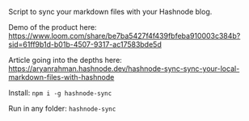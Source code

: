 Script to sync your markdown files with your Hashnode blog.

Demo of the product here: https://www.loom.com/share/be7ba5427f4f439fbfeba910003c384b?sid=61ff9b1d-b01b-4507-9317-ac17583bde5d

Article going into the depths here: https://aryanrahman.hashnode.dev/hashnode-sync-sync-your-local-markdown-files-with-hashnode

Install: `npm i -g hashnode-sync`

Run in any folder: `hashnode-sync`

